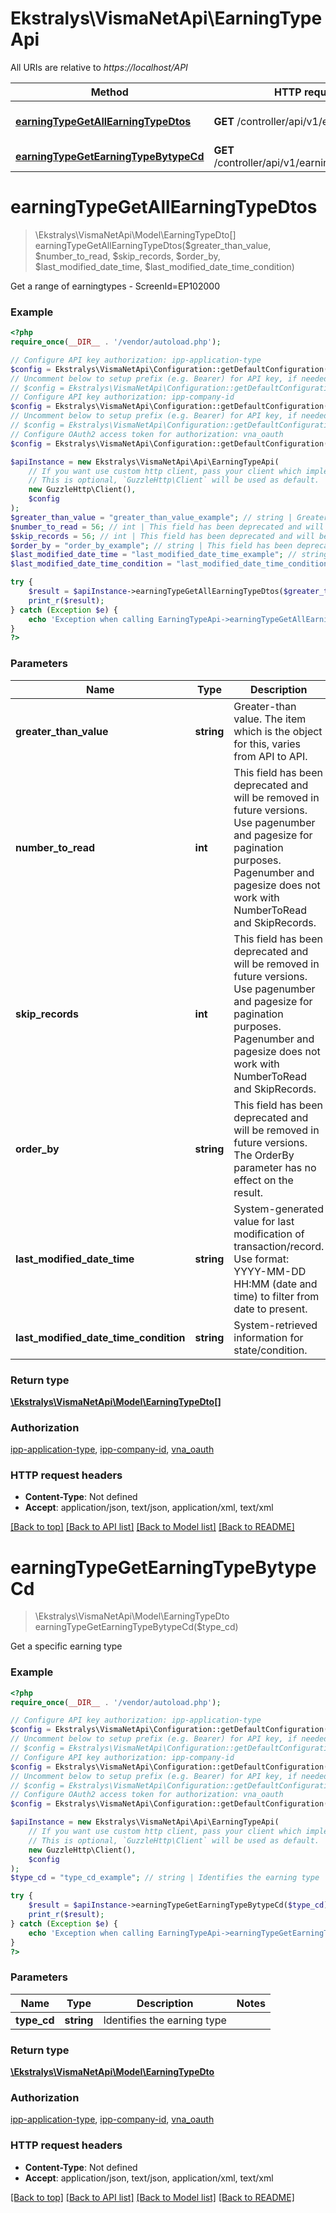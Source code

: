 # Ekstralys\VismaNetApi\EarningTypeApi

All URIs are relative to *https://localhost/API*

Method | HTTP request | Description
------------- | ------------- | -------------
[**earningTypeGetAllEarningTypeDtos**](EarningTypeApi.md#earningTypeGetAllEarningTypeDtos) | **GET** /controller/api/v1/earningtype | Get a range of earningtypes - ScreenId&#x3D;EP102000
[**earningTypeGetEarningTypeBytypeCd**](EarningTypeApi.md#earningTypeGetEarningTypeBytypeCd) | **GET** /controller/api/v1/earningtype/{typeCd} | Get a specific earning type


# **earningTypeGetAllEarningTypeDtos**
> \Ekstralys\VismaNetApi\Model\EarningTypeDto[] earningTypeGetAllEarningTypeDtos($greater_than_value, $number_to_read, $skip_records, $order_by, $last_modified_date_time, $last_modified_date_time_condition)

Get a range of earningtypes - ScreenId=EP102000

### Example
```php
<?php
require_once(__DIR__ . '/vendor/autoload.php');

// Configure API key authorization: ipp-application-type
$config = Ekstralys\VismaNetApi\Configuration::getDefaultConfiguration()->setApiKey('ipp-application-type', 'YOUR_API_KEY');
// Uncomment below to setup prefix (e.g. Bearer) for API key, if needed
// $config = Ekstralys\VismaNetApi\Configuration::getDefaultConfiguration()->setApiKeyPrefix('ipp-application-type', 'Bearer');
// Configure API key authorization: ipp-company-id
$config = Ekstralys\VismaNetApi\Configuration::getDefaultConfiguration()->setApiKey('ipp-company-id', 'YOUR_API_KEY');
// Uncomment below to setup prefix (e.g. Bearer) for API key, if needed
// $config = Ekstralys\VismaNetApi\Configuration::getDefaultConfiguration()->setApiKeyPrefix('ipp-company-id', 'Bearer');
// Configure OAuth2 access token for authorization: vna_oauth
$config = Ekstralys\VismaNetApi\Configuration::getDefaultConfiguration()->setAccessToken('YOUR_ACCESS_TOKEN');

$apiInstance = new Ekstralys\VismaNetApi\Api\EarningTypeApi(
    // If you want use custom http client, pass your client which implements `GuzzleHttp\ClientInterface`.
    // This is optional, `GuzzleHttp\Client` will be used as default.
    new GuzzleHttp\Client(),
    $config
);
$greater_than_value = "greater_than_value_example"; // string | Greater-than value. The item which is the object for this, varies from API to API.
$number_to_read = 56; // int | This field has been deprecated and will be removed in future versions. Use pagenumber and pagesize for pagination purposes. Pagenumber and pagesize does not work with NumberToRead and SkipRecords.
$skip_records = 56; // int | This field has been deprecated and will be removed in future versions. Use pagenumber and pagesize for pagination purposes. Pagenumber and pagesize does not work with NumberToRead and SkipRecords.
$order_by = "order_by_example"; // string | This field has been deprecated and will be removed in future versions. The OrderBy parameter has no effect on the result.
$last_modified_date_time = "last_modified_date_time_example"; // string | System-generated value for last modification of transaction/record. Use format: YYYY-MM-DD HH:MM (date and time) to filter from date to present.
$last_modified_date_time_condition = "last_modified_date_time_condition_example"; // string | System-retrieved information for state/condition.

try {
    $result = $apiInstance->earningTypeGetAllEarningTypeDtos($greater_than_value, $number_to_read, $skip_records, $order_by, $last_modified_date_time, $last_modified_date_time_condition);
    print_r($result);
} catch (Exception $e) {
    echo 'Exception when calling EarningTypeApi->earningTypeGetAllEarningTypeDtos: ', $e->getMessage(), PHP_EOL;
}
?>
```

### Parameters

Name | Type | Description  | Notes
------------- | ------------- | ------------- | -------------
 **greater_than_value** | **string**| Greater-than value. The item which is the object for this, varies from API to API. | [optional]
 **number_to_read** | **int**| This field has been deprecated and will be removed in future versions. Use pagenumber and pagesize for pagination purposes. Pagenumber and pagesize does not work with NumberToRead and SkipRecords. | [optional]
 **skip_records** | **int**| This field has been deprecated and will be removed in future versions. Use pagenumber and pagesize for pagination purposes. Pagenumber and pagesize does not work with NumberToRead and SkipRecords. | [optional]
 **order_by** | **string**| This field has been deprecated and will be removed in future versions. The OrderBy parameter has no effect on the result. | [optional]
 **last_modified_date_time** | **string**| System-generated value for last modification of transaction/record. Use format: YYYY-MM-DD HH:MM (date and time) to filter from date to present. | [optional]
 **last_modified_date_time_condition** | **string**| System-retrieved information for state/condition. | [optional]

### Return type

[**\Ekstralys\VismaNetApi\Model\EarningTypeDto[]**](../Model/EarningTypeDto.md)

### Authorization

[ipp-application-type](../../README.md#ipp-application-type), [ipp-company-id](../../README.md#ipp-company-id), [vna_oauth](../../README.md#vna_oauth)

### HTTP request headers

 - **Content-Type**: Not defined
 - **Accept**: application/json, text/json, application/xml, text/xml

[[Back to top]](#) [[Back to API list]](../../README.md#documentation-for-api-endpoints) [[Back to Model list]](../../README.md#documentation-for-models) [[Back to README]](../../README.md)

# **earningTypeGetEarningTypeBytypeCd**
> \Ekstralys\VismaNetApi\Model\EarningTypeDto earningTypeGetEarningTypeBytypeCd($type_cd)

Get a specific earning type

### Example
```php
<?php
require_once(__DIR__ . '/vendor/autoload.php');

// Configure API key authorization: ipp-application-type
$config = Ekstralys\VismaNetApi\Configuration::getDefaultConfiguration()->setApiKey('ipp-application-type', 'YOUR_API_KEY');
// Uncomment below to setup prefix (e.g. Bearer) for API key, if needed
// $config = Ekstralys\VismaNetApi\Configuration::getDefaultConfiguration()->setApiKeyPrefix('ipp-application-type', 'Bearer');
// Configure API key authorization: ipp-company-id
$config = Ekstralys\VismaNetApi\Configuration::getDefaultConfiguration()->setApiKey('ipp-company-id', 'YOUR_API_KEY');
// Uncomment below to setup prefix (e.g. Bearer) for API key, if needed
// $config = Ekstralys\VismaNetApi\Configuration::getDefaultConfiguration()->setApiKeyPrefix('ipp-company-id', 'Bearer');
// Configure OAuth2 access token for authorization: vna_oauth
$config = Ekstralys\VismaNetApi\Configuration::getDefaultConfiguration()->setAccessToken('YOUR_ACCESS_TOKEN');

$apiInstance = new Ekstralys\VismaNetApi\Api\EarningTypeApi(
    // If you want use custom http client, pass your client which implements `GuzzleHttp\ClientInterface`.
    // This is optional, `GuzzleHttp\Client` will be used as default.
    new GuzzleHttp\Client(),
    $config
);
$type_cd = "type_cd_example"; // string | Identifies the earning type

try {
    $result = $apiInstance->earningTypeGetEarningTypeBytypeCd($type_cd);
    print_r($result);
} catch (Exception $e) {
    echo 'Exception when calling EarningTypeApi->earningTypeGetEarningTypeBytypeCd: ', $e->getMessage(), PHP_EOL;
}
?>
```

### Parameters

Name | Type | Description  | Notes
------------- | ------------- | ------------- | -------------
 **type_cd** | **string**| Identifies the earning type |

### Return type

[**\Ekstralys\VismaNetApi\Model\EarningTypeDto**](../Model/EarningTypeDto.md)

### Authorization

[ipp-application-type](../../README.md#ipp-application-type), [ipp-company-id](../../README.md#ipp-company-id), [vna_oauth](../../README.md#vna_oauth)

### HTTP request headers

 - **Content-Type**: Not defined
 - **Accept**: application/json, text/json, application/xml, text/xml

[[Back to top]](#) [[Back to API list]](../../README.md#documentation-for-api-endpoints) [[Back to Model list]](../../README.md#documentation-for-models) [[Back to README]](../../README.md)

